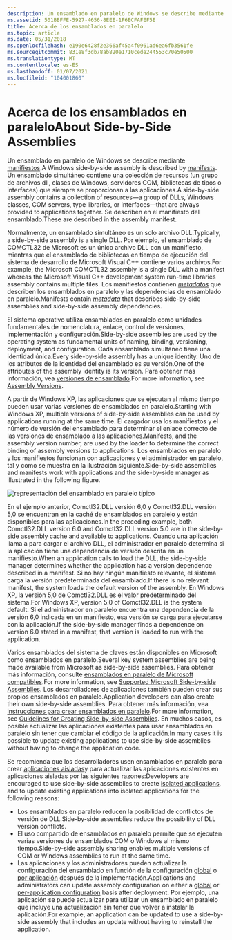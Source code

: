 ```yaml
---
description: Un ensamblado en paralelo de Windows se describe mediante manifiestos.
ms.assetid: 501BBFFE-5927-4656-8EEE-1F6ECFAFEF5E
title: Acerca de los ensamblados en paralelo
ms.topic: article
ms.date: 05/31/2018
ms.openlocfilehash: e190e6428f2e366af45a4f0961ad6ea6fb3561fe
ms.sourcegitcommit: 831e8f3db78ab820e1710cede244553c70e50500
ms.translationtype: MT
ms.contentlocale: es-ES
ms.lasthandoff: 01/07/2021
ms.locfileid: "104001860"
---
```

# <a name="about-side-by-side-assemblies"></a><span data-ttu-id="13ef5-103">Acerca de los ensamblados en paralelo</span><span class="sxs-lookup"><span data-stu-id="13ef5-103">About Side-by-Side Assemblies</span></span>

<span data-ttu-id="13ef5-104">Un ensamblado en paralelo de Windows se describe mediante [manifiestos](manifests.md).</span><span class="sxs-lookup"><span data-stu-id="13ef5-104">A Windows side-by-side assembly is described by [manifests](manifests.md).</span></span> <span data-ttu-id="13ef5-105">Un ensamblado simultáneo contiene una colección de recursos (un grupo de archivos dll, clases de Windows, servidores COM, bibliotecas de tipos o interfaces) que siempre se proporcionan a las aplicaciones.</span><span class="sxs-lookup"><span data-stu-id="13ef5-105">A side-by-side assembly contains a collection of resources—a group of DLLs, Windows classes, COM servers, type libraries, or interfaces—that are always provided to applications together.</span></span> <span data-ttu-id="13ef5-106">Se describen en el manifiesto del ensamblado.</span><span class="sxs-lookup"><span data-stu-id="13ef5-106">These are described in the assembly manifest.</span></span>

<span data-ttu-id="13ef5-107">Normalmente, un ensamblado simultáneo es un solo archivo DLL.</span><span class="sxs-lookup"><span data-stu-id="13ef5-107">Typically, a side-by-side assembly is a single DLL.</span></span> <span data-ttu-id="13ef5-108">Por ejemplo, el ensamblado de COMCTL32 de Microsoft es un único archivo DLL con un manifiesto, mientras que el ensamblado de bibliotecas en tiempo de ejecución del sistema de desarrollo de Microsoft Visual C++ contiene varios archivos.</span><span class="sxs-lookup"><span data-stu-id="13ef5-108">For example, the Microsoft COMCTL32 assembly is a single DLL with a manifest whereas the Microsoft Visual C++ development system run-time libraries assembly contains multiple files.</span></span> <span data-ttu-id="13ef5-109">Los manifiestos contienen [*metadatos*](m-sbscs-gly.md) que describen los ensamblados en paralelo y las dependencias de ensamblado en paralelo.</span><span class="sxs-lookup"><span data-stu-id="13ef5-109">Manifests contain [*metadata*](m-sbscs-gly.md) that describes side-by-side assemblies and side-by-side assembly dependencies.</span></span>

<span data-ttu-id="13ef5-110">El sistema operativo utiliza ensamblados en paralelo como unidades fundamentales de nomenclatura, enlace, control de versiones, implementación y configuración.</span><span class="sxs-lookup"><span data-stu-id="13ef5-110">Side-by-side assemblies are used by the operating system as fundamental units of naming, binding, versioning, deployment, and configuration.</span></span> <span data-ttu-id="13ef5-111">Cada ensamblado simultáneo tiene una identidad única.</span><span class="sxs-lookup"><span data-stu-id="13ef5-111">Every side-by-side assembly has a unique identity.</span></span> <span data-ttu-id="13ef5-112">Uno de los atributos de la identidad del ensamblado es su versión.</span><span class="sxs-lookup"><span data-stu-id="13ef5-112">One of the attributes of the assembly identity is its version.</span></span> <span data-ttu-id="13ef5-113">Para obtener más información, vea [versiones de ensamblado](assembly-versions.md).</span><span class="sxs-lookup"><span data-stu-id="13ef5-113">For more information, see [Assembly Versions](assembly-versions.md).</span></span>

<span data-ttu-id="13ef5-114">A partir de Windows XP, las aplicaciones que se ejecutan al mismo tiempo pueden usar varias versiones de ensamblados en paralelo.</span><span class="sxs-lookup"><span data-stu-id="13ef5-114">Starting with Windows XP, multiple versions of side-by-side assemblies can be used by applications running at the same time.</span></span> <span data-ttu-id="13ef5-115">El cargador usa los manifiestos y el número de versión del ensamblado para determinar el enlace correcto de las versiones de ensamblado a las aplicaciones.</span><span class="sxs-lookup"><span data-stu-id="13ef5-115">Manifests, and the assembly version number, are used by the loader to determine the correct binding of assembly versions to applications.</span></span> <span data-ttu-id="13ef5-116">Los ensamblados en paralelo y los manifiestos funcionan con aplicaciones y el administrador en paralelo, tal y como se muestra en la ilustración siguiente.</span><span class="sxs-lookup"><span data-stu-id="13ef5-116">Side-by-side assemblies and manifests work with applications and the side-by-side manager as illustrated in the following figure.</span></span>

![representación del ensamblado en paralelo típico](images/sxsman.png)

<span data-ttu-id="13ef5-118">En el ejemplo anterior, Comctl32.DLL versión 6,0 y Comctl32.DLL versión 5,0 se encuentran en la caché de ensamblados en paralelo y están disponibles para las aplicaciones.</span><span class="sxs-lookup"><span data-stu-id="13ef5-118">In the preceding example, both Comctl32.DLL version 6.0 and Comctl32.DLL version 5.0 are in the side-by-side assembly cache and available to applications.</span></span> <span data-ttu-id="13ef5-119">Cuando una aplicación llama a para cargar el archivo DLL, el administrador en paralelo determina si la aplicación tiene una dependencia de versión descrita en un manifiesto.</span><span class="sxs-lookup"><span data-stu-id="13ef5-119">When an application calls to load the DLL, the side-by-side manager determines whether the application has a version dependence described in a manifest.</span></span> <span data-ttu-id="13ef5-120">Si no hay ningún manifiesto relevante, el sistema carga la versión predeterminada del ensamblado.</span><span class="sxs-lookup"><span data-stu-id="13ef5-120">If there is no relevant manifest, the system loads the default version of the assembly.</span></span> <span data-ttu-id="13ef5-121">En Windows XP, la versión 5,0 de Comctl32.DLL es el valor predeterminado del sistema.</span><span class="sxs-lookup"><span data-stu-id="13ef5-121">For Windows XP, version 5.0 of Comctl32.DLL is the system default.</span></span> <span data-ttu-id="13ef5-122">Si el administrador en paralelo encuentra una dependencia de la versión 6,0 indicada en un manifiesto, esa versión se carga para ejecutarse con la aplicación.</span><span class="sxs-lookup"><span data-stu-id="13ef5-122">If the side-by-side manager finds a dependence on version 6.0 stated in a manifest, that version is loaded to run with the application.</span></span>

<span data-ttu-id="13ef5-123">Varios ensamblados del sistema de claves están disponibles en Microsoft como ensamblados en paralelo.</span><span class="sxs-lookup"><span data-stu-id="13ef5-123">Several key system assemblies are being made available from Microsoft as side-by-side assemblies.</span></span> <span data-ttu-id="13ef5-124">Para obtener más información, consulte [ensamblados en paralelo de Microsoft compatibles](supported-microsoft-side-by-side-assemblies.md).</span><span class="sxs-lookup"><span data-stu-id="13ef5-124">For more information, see [Supported Microsoft Side-by-side Assemblies](supported-microsoft-side-by-side-assemblies.md).</span></span> <span data-ttu-id="13ef5-125">Los desarrolladores de aplicaciones también pueden crear sus propios ensamblados en paralelo.</span><span class="sxs-lookup"><span data-stu-id="13ef5-125">Application developers can also create their own side-by-side assemblies.</span></span> <span data-ttu-id="13ef5-126">Para obtener más información, vea [instrucciones para crear ensamblados en paralelo](guidelines-for-creating-side-by-side-assemblies.md).</span><span class="sxs-lookup"><span data-stu-id="13ef5-126">For more information, see [Guidelines for Creating Side-by-side Assemblies](guidelines-for-creating-side-by-side-assemblies.md).</span></span> <span data-ttu-id="13ef5-127">En muchos casos, es posible actualizar las aplicaciones existentes para usar ensamblados en paralelo sin tener que cambiar el código de la aplicación.</span><span class="sxs-lookup"><span data-stu-id="13ef5-127">In many cases it is possible to update existing applications to use side-by-side assemblies without having to change the application code.</span></span>

<span data-ttu-id="13ef5-128">Se recomienda que los desarrolladores usen ensamblados en paralelo para crear [aplicaciones aisladas](isolated-applications.md)y para actualizar las aplicaciones existentes en aplicaciones aisladas por las siguientes razones:</span><span class="sxs-lookup"><span data-stu-id="13ef5-128">Developers are encouraged to use side-by-side assemblies to create [isolated applications](isolated-applications.md), and to update existing applications into isolated applications for the following reasons:</span></span>

-   <span data-ttu-id="13ef5-129">Los ensamblados en paralelo reducen la posibilidad de conflictos de versión de DLL.</span><span class="sxs-lookup"><span data-stu-id="13ef5-129">Side-by-side assemblies reduce the possibility of DLL version conflicts.</span></span>
-   <span data-ttu-id="13ef5-130">El uso compartido de ensamblados en paralelo permite que se ejecuten varias versiones de ensamblados COM o Windows al mismo tiempo.</span><span class="sxs-lookup"><span data-stu-id="13ef5-130">Side-by-side assembly sharing enables multiple versions of COM or Windows assemblies to run at the same time.</span></span>
-   <span data-ttu-id="13ef5-131">Las aplicaciones y los administradores pueden actualizar la configuración del ensamblado en función de la configuración [global](publisher-configuration.md) o [por aplicación](per-application-configuration.md) después de la implementación.</span><span class="sxs-lookup"><span data-stu-id="13ef5-131">Applications and administrators can update assembly configuration on either a [global](publisher-configuration.md) or [per-application configuration](per-application-configuration.md) basis after deployment.</span></span> <span data-ttu-id="13ef5-132">Por ejemplo, una aplicación se puede actualizar para utilizar un ensamblado en paralelo que incluye una actualización sin tener que volver a instalar la aplicación.</span><span class="sxs-lookup"><span data-stu-id="13ef5-132">For example, an application can be updated to use a side-by-side assembly that includes an update without having to reinstall the application.</span></span>

 

 



